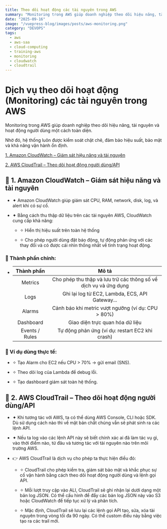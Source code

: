 ```yaml
---
title: Theo dõi hoạt động các tài nguyên trong AWS
summary: "Monitoring trong AWS giúp doanh nghiệp theo dõi hiệu năng, tài nguyên và hoạt động người dùng một cách toàn diện."
date: "2025-09-16"
image: "/vuepress-blog/images/posts/aws-monitoring.png"
category: "DEVOPS"
tags:
  - aws
  - aws-saa
  - cloud-computing
  - training-aws
  - monitoring
  - cloudwatch
  - cloudtrail
---
```


# Dịch vụ theo dõi hoạt động (Monitoring) các tài nguyên trong AWS

Monitoring trong AWS giúp doanh nghiệp theo dõi hiệu năng, tài nguyên và hoạt động người dùng một cách toàn diện.

Nhờ đó, hệ thống luôn được kiểm soát chặt chẽ, đảm bảo hiệu suất, bảo mật và khả năng vận hành ổn định.

[1. Amazon CloudWatch – Giám sát hiệu năng và tài nguyên](#1)

[2. AWS CloudTrail – Theo dõi hoạt động người dùng/API](#2)

<a name="1"></a>

## 📌 1. Amazon CloudWatch – Giám sát hiệu năng và tài nguyên

- ✦ Amazon CloudWatch giúp giám sát CPU, RAM, network, disk, log, và alert khi có sự cố.

- ✦ Bằng cách thu thập dữ liệu trên các tài nguyên AWS, CloudWatch cung cấp khả năng:
  - ✧ Hiển thị hiệu suất trên toàn hệ thống

  - ✧ Cho phép người dùng đặt báo động, tự động phản ứng với các thay đổi và có được cái nhìn thống nhất về tình trạng hoạt động.

### 🔧 Thành phần chính:
- 
    |   Thành phần   |                              Mô tả                               |
    | :------------: | :--------------------------------------------------------------: |
    |    Metrics     | Cho phép thu thập và lưu trữ các thông số về dịch vụ và ứng dụng |
    |      Logs      |         Ghi lại log từ EC2, Lambda, ECS, API Gateway...          |
    |     Alarms     |        Cảnh báo khi metric vượt ngưỡng (ví dụ: CPU > 80%)        |
    |   Dashboard    |                 Giao diện trực quan hóa dữ liệu                  |
    | Events / Rules |         Tự động phản ứng (ví dụ: restart EC2 khi crash)          |

### 🔁 Ví dụ dùng thực tế:
- ✧ Tạo Alarm cho EC2 nếu CPU > 70% → gửi email (SNS).

- ✧ Theo dõi log của Lambda để debug lỗi.

- ✧ Tạo dashboard giám sát toàn hệ thống.

<a name="2"></a>

## 📌 2. AWS CloudTrail – Theo dõi hoạt động người dùng/API

- ✦ Khi tương tác với AWS, ta có thể dùng AWS Console, CLI hoặc SDK. Dù sử dụng cách nào thì về mặt bản chất chúng vẫn sẽ phát sinh ra các lệnh API.

- ✦ Nếu ta log vào các lệnh API này sẽ biết chính xác ai đã làm tác vụ gì, vào thời điểm nào, từ đâu và tương tác với tài nguyên nào trên môi trường AWS.

- 👉 AWS CloudTrail là dịch vụ cho phép ta thực hiện điều đó:

    - ✧ CloudTrail cho phép kiểm tra, giám sát bảo mật và khắc phục sự cố vận hành bằng    cách theo dõi hoạt động người dùng và lệnh gọi API.

    - ✧ Mỗi lượt truy cập vào ALI, CloudTrail sẽ ghi nhận lại dưới dạng một bản log JSON.  Có thể cấu hình để đẩy các bản log JSON này vào S3 hoặc CloudWatch để tiếp tục xử lý     và phân tích.

    - ✧ Mặc định, CloudTrail sẽ lưu lại các lệnh gọi API tạo, sửa, xóa tài nguyên trong vòng tối đa 90 ngày. Có thể custom điều này bằng việc tạo ra các trail mới.
